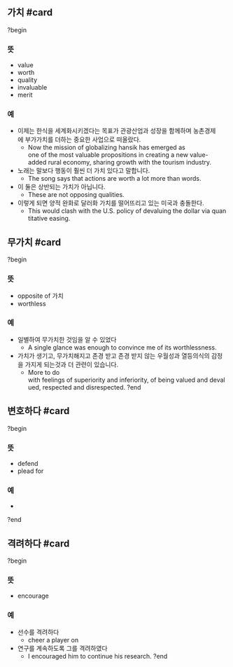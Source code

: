 ## 가치 #card
?begin
### 뜻
- value
- worth
- quality
- invaluable
- merit
### 예
- 이제는 한식을 세계화시키겠다는 목표가 관광산업과 성장을 함께하며 농촌경제에 부가가치를 더하는 중요한 사업으로 떠올랐다.
	- Now the mission of globalizing hansik has emerged as one of the most valuable propositions in creating a new value-added rural economy, sharing growth with the tourism industry.
- 노래는 말보다 행동이 훨씬 더 가치 있다고 말합니다.
	- The song says that actions are worth a lot more than words.
- 이 둘은 상반되는 가치가 아닙니다.
	- These are not opposing qualities.
- 이렇게 되면 양적 완화로 달러화 가치를 떨어뜨리고 있는 미국과 충돌한다.
	- This would clash with the U.S. policy of devaluing the dollar via quantitative easing.

## 무가치 #card
?begin
### 뜻
- opposite of 가치
- worthless
### 예
- 일별하여 무가치한 것임을 알 수 있었다
	- A single glance was enough to convince me of its worthlessness.
- 가치가 생기고, 무가치해지고 존경 받고 존경 받지 않는 우월성과 열등의식의 감정을 가지게 되는것과 더 관련이 있습니다.
	- More to do with feelings of superiority and inferiority, of being valued and devalued, respected and disrespected.
?end

## 변호하다 #card
?begin
### 뜻
- defend
- plead for
### 예
-
?end

## 격려하다 #card
?begin
### 뜻
- encourage
### 예
- 선수를 격려하다
	- cheer a player on
- 연구를 계속하도록 그를 격려하였다
	- I encouraged him to continue his research.
?end
